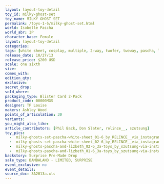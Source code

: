 ```yaml
---
layout: layout-toy-detail 
toy_id: milky-ghost-set
toy_name: MILKY GHOST SET
permalink: /toys-1-6/milky-ghost-set.html
world: Isobelle Pascha
world_abr: IP
character_base: Female
layout: layout-toy-detail
categories: 
tags: [white sheet, cosplay, multiple, 2-way, twofer, twoway, pascha, lizbeth]
release_date: 10/27/13
release_price: $200 USD
scale: one sixth
size: 
comes_with: 
edition_qty: 
exclusive: 
secret_drop: 
sold_where: 
packaging_type: Blister Card 2-Pack
product_code: 00000MGS
designer: TP Louise
makers: Ashley Wood
points_of_articulation: 30
variants: 
you_might_also_like: 
article_contributors: [Phil Back, Don Slater, relince__, szutsung]
toy_pics: 
  -  milky-ghosts-set-pascha-white-sheet_01-6_by_RELINCE__via_instagram.jpg
  -  milky-ghosts-set-pascha-white-sheet_02-6_by_RELINCE__via_instagram.jpg
  -  milky-ghosts-pascha-and-lizbeth_02-6_3a-toys_by_szutsung-via-instagram.jpg
  -  milky-ghosts-pascha-and-lizbeth_01-6_3a-toys_by_szutsung-via-instagram.jpg
backstory: Surprise Pre-Made Drop
sale_type: BAMBALAND - LIMITED, SURPRISE
event_exclusive: no
event_details: 
source_doc: 3A2013a.xls
---
```


